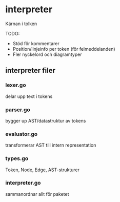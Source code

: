 # interpreter

Kärnan i tolken

TODO:
- Stöd för kommentarer
- Position/linjeinfo per token (för felmeddelanden)
- Fler nyckelord och diagramtyper

## interpreter filer

### lexer.go
delar upp text i tokens

### parser.go
bygger up AST/datastruktur av tokens

### evaluator.go
transformerar AST till intern representation

### types.go
Token, Node, Edge, AST-strukturer

### interpreter.go
sammanordnar allt för paketet

